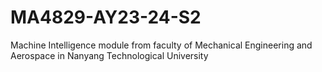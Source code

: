 # MA4829-AY23-24-S2

Machine Intelligence module from faculty of Mechanical Engineering and Aerospace in Nanyang Technological University
